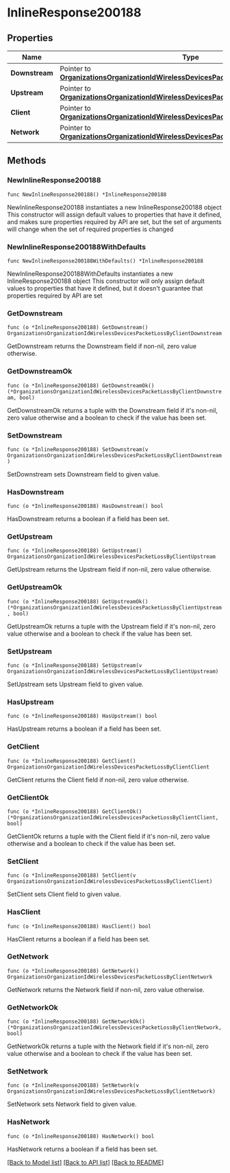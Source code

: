 # InlineResponse200188

## Properties

Name | Type | Description | Notes
------------ | ------------- | ------------- | -------------
**Downstream** | Pointer to [**OrganizationsOrganizationIdWirelessDevicesPacketLossByClientDownstream**](OrganizationsOrganizationIdWirelessDevicesPacketLossByClientDownstream.md) |  | [optional] 
**Upstream** | Pointer to [**OrganizationsOrganizationIdWirelessDevicesPacketLossByClientUpstream**](OrganizationsOrganizationIdWirelessDevicesPacketLossByClientUpstream.md) |  | [optional] 
**Client** | Pointer to [**OrganizationsOrganizationIdWirelessDevicesPacketLossByClientClient**](OrganizationsOrganizationIdWirelessDevicesPacketLossByClientClient.md) |  | [optional] 
**Network** | Pointer to [**OrganizationsOrganizationIdWirelessDevicesPacketLossByClientNetwork**](OrganizationsOrganizationIdWirelessDevicesPacketLossByClientNetwork.md) |  | [optional] 

## Methods

### NewInlineResponse200188

`func NewInlineResponse200188() *InlineResponse200188`

NewInlineResponse200188 instantiates a new InlineResponse200188 object
This constructor will assign default values to properties that have it defined,
and makes sure properties required by API are set, but the set of arguments
will change when the set of required properties is changed

### NewInlineResponse200188WithDefaults

`func NewInlineResponse200188WithDefaults() *InlineResponse200188`

NewInlineResponse200188WithDefaults instantiates a new InlineResponse200188 object
This constructor will only assign default values to properties that have it defined,
but it doesn't guarantee that properties required by API are set

### GetDownstream

`func (o *InlineResponse200188) GetDownstream() OrganizationsOrganizationIdWirelessDevicesPacketLossByClientDownstream`

GetDownstream returns the Downstream field if non-nil, zero value otherwise.

### GetDownstreamOk

`func (o *InlineResponse200188) GetDownstreamOk() (*OrganizationsOrganizationIdWirelessDevicesPacketLossByClientDownstream, bool)`

GetDownstreamOk returns a tuple with the Downstream field if it's non-nil, zero value otherwise
and a boolean to check if the value has been set.

### SetDownstream

`func (o *InlineResponse200188) SetDownstream(v OrganizationsOrganizationIdWirelessDevicesPacketLossByClientDownstream)`

SetDownstream sets Downstream field to given value.

### HasDownstream

`func (o *InlineResponse200188) HasDownstream() bool`

HasDownstream returns a boolean if a field has been set.

### GetUpstream

`func (o *InlineResponse200188) GetUpstream() OrganizationsOrganizationIdWirelessDevicesPacketLossByClientUpstream`

GetUpstream returns the Upstream field if non-nil, zero value otherwise.

### GetUpstreamOk

`func (o *InlineResponse200188) GetUpstreamOk() (*OrganizationsOrganizationIdWirelessDevicesPacketLossByClientUpstream, bool)`

GetUpstreamOk returns a tuple with the Upstream field if it's non-nil, zero value otherwise
and a boolean to check if the value has been set.

### SetUpstream

`func (o *InlineResponse200188) SetUpstream(v OrganizationsOrganizationIdWirelessDevicesPacketLossByClientUpstream)`

SetUpstream sets Upstream field to given value.

### HasUpstream

`func (o *InlineResponse200188) HasUpstream() bool`

HasUpstream returns a boolean if a field has been set.

### GetClient

`func (o *InlineResponse200188) GetClient() OrganizationsOrganizationIdWirelessDevicesPacketLossByClientClient`

GetClient returns the Client field if non-nil, zero value otherwise.

### GetClientOk

`func (o *InlineResponse200188) GetClientOk() (*OrganizationsOrganizationIdWirelessDevicesPacketLossByClientClient, bool)`

GetClientOk returns a tuple with the Client field if it's non-nil, zero value otherwise
and a boolean to check if the value has been set.

### SetClient

`func (o *InlineResponse200188) SetClient(v OrganizationsOrganizationIdWirelessDevicesPacketLossByClientClient)`

SetClient sets Client field to given value.

### HasClient

`func (o *InlineResponse200188) HasClient() bool`

HasClient returns a boolean if a field has been set.

### GetNetwork

`func (o *InlineResponse200188) GetNetwork() OrganizationsOrganizationIdWirelessDevicesPacketLossByClientNetwork`

GetNetwork returns the Network field if non-nil, zero value otherwise.

### GetNetworkOk

`func (o *InlineResponse200188) GetNetworkOk() (*OrganizationsOrganizationIdWirelessDevicesPacketLossByClientNetwork, bool)`

GetNetworkOk returns a tuple with the Network field if it's non-nil, zero value otherwise
and a boolean to check if the value has been set.

### SetNetwork

`func (o *InlineResponse200188) SetNetwork(v OrganizationsOrganizationIdWirelessDevicesPacketLossByClientNetwork)`

SetNetwork sets Network field to given value.

### HasNetwork

`func (o *InlineResponse200188) HasNetwork() bool`

HasNetwork returns a boolean if a field has been set.


[[Back to Model list]](../README.md#documentation-for-models) [[Back to API list]](../README.md#documentation-for-api-endpoints) [[Back to README]](../README.md)


